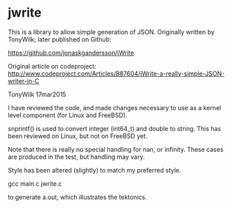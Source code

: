 # jwrite
This is a library to allow simple generation of JSON. Originally
written by TonyWilk; later published on Github: 

https://github.com/jonaskgandersson/jWrite


Original article on codeproject: 
    http://www.codeproject.com/Articles/887604/jWrite-a-really-simple-JSON-writer-in-C

TonyWilk
17mar2015

I have reviewed the code, and made changes necessary to use as
a kernel level component (for Linux and FreeBSD).

snprintf() is used to convert integer (int64_t) and double to
string. This has been reviewed on Linux, but not on FreeBSD
yet.

Note that there is really no special handling for nan, or
infinity. These cases are produced in the test, but handling
may vary.

Style has been altered (slightly) to match my preferred style.

gcc main.c jwrite.c

to generate a.out, which illustrates the tektonics.
